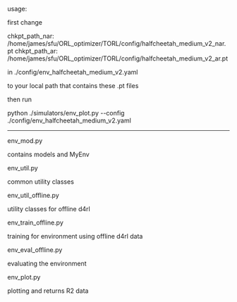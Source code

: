 usage:

first change 

chkpt_path_nar: /home/james/sfu/ORL_optimizer/TORL/config/halfcheetah_medium_v2_nar.pt
chkpt_path_ar: /home/james/sfu/ORL_optimizer/TORL/config/halfcheetah_medium_v2_ar.pt

in ./config/env_halfcheetah_medium_v2.yaml 

to your local path that contains these .pt files

then run

python ./simulators/env_plot.py --config ./config/env_halfcheetah_medium_v2.yaml


------------------------
env_mod.py

contains models and MyEnv

env_util.py

common utility classes

env_util_offline.py

utility classes for offline d4rl

env_train_offline.py

training for environment using offline d4rl data

env_eval_offline.py

evaluating the environment 

env_plot.py

plotting and returns R2 data